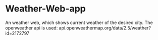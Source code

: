 # Weather-Web-app
An weather web, which shows current weather of the desired city. The openweather api is used: api.openweathermap.org/data/2.5/weather?id=2172797
